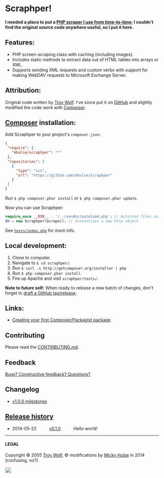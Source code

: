 # Scraphper!

**I needed a place to put a [PHP scraper I use from time-to-time](#attribution); I couldn't find the original source code anywhere useful, so I put it here.**

## Features:

* PHP screen-scraping class with caching (including images).
* Includes static methods to extract data out of HTML tables into arrays or XML.
* Supports sending XML requests and custom verbs with support for making WebDAV requests to Microsoft Exchange Server.

## Attribution:

Original code written by [Troy Wolf](http://troywolf.com). I've since put it on [GitHub](https://github.com/mhulse/scraphper) and slightly modified the code work with [Composer](https://getcomposer.org/doc/00-intro.md).

## [Composer](https://getcomposer.org/doc/00-intro.md) installation:

Add Scraphper to your project's `composer.json`:

 ```json
{
  "require": {
    "mhulse/scraphper": "*"
  },
  "repositories": [
    {
      "type": "vcs",
      "url": "https://github.com/mhulse/scraphper"
    }
  ]
}
```

Run `$ php composer.phar install` or `$ php composer.phar update`.

Now you can use Scraphper:

```php
require_once __DIR__ . '/../vendor/autoload.php'; // Autoload files using Composer autoload.
$h = new Scraphper\Scrape(); // Instantiate a new http object.
```

See [`tests/index.php`](https://github.com/mhulse/scraphper/blob/master/tests/index.php) for more info.

## Local development:

1. Clone to computer.
1. Navigate to `$ cd scraphper/`.
1. Run `$ curl -s http://getcomposer.org/installer | php`
1. Run `$ php composer.phar install`.
1. Fire up Apache and visit `scraphper/tests/`.

**Note to future self:** When ready to release a new batch of changes, don’t forget to [draft a GitHub tag/release](https://github.com/mhulse/scraphper/releases).

## Links:

* [Creating your first Composer/Packagist package](http://grossi.io/2013/creating-your-first-composer-packagist-package/)

## Contributing

Please read the [CONTRIBUTING.md](https://github.com/mhulse/scraphper/blob/master/CONTRIBUTING.md).

## Feedback

[Bugs? Constructive feedback? Questions?](https://github.com/mhulse/scraphper/issues/new?title=Your%20code%20sucks!&body=Here%27s%20why%3A%2)

## Changelog

* [v1.0.0 milestones](https://github.com/mhulse/scraphper/issues?direction=desc&milestone=1&page=1&sort=updated&state=closed)

## [Release history](https://github.com/mhulse/scraphper/releases)

* 2014-05-22   [v0.1.0](https://github.com/mhulse/scraphper/releases/tag/v0.1.0)   Hello world!

---

#### LEGAL

Copyright © 2005 [Troy Wolf](http://troywolf.com), © modifications by [Micky Hulse](http://mky.io) in 2014 (confusing, no?).

<img width="20" height="20" align="absmiddle" src="https://github.global.ssl.fastly.net/images/icons/emoji/octocat.png" alt=":octocat:" title=":octocat:" class="emoji">
